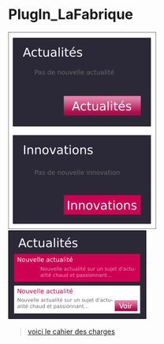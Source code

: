 # PlugIn_LaFabrique

![Image d'exemple](https://github.com/Simplon-Narbonne/PlugIn_LaFabrique/blob/master/images/documents-de-travail/lafabriqueainnovations-facade.png)
![Image d'exemple - nouveauté](https://github.com/Simplon-Narbonne/PlugIn_LaFabrique/blob/master/images/documents-de-travail/lafabriqueainnovations-nouveaute.png)

> [voici le cahier des charges](https://github.com/Simplon-Narbonne/PlugIn_LaFabrique/blob/master/cahier-des-charges.md)
